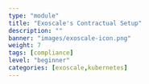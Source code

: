 ```yaml
---
type: "module"
title: "Exoscale's Contractual Setup"
description: ""
banner: "images/exoscale-icon.png"
weight: 7
tags: [compliance]
level: "beginner"
categories: [exoscale,kubernetes]
---
```


